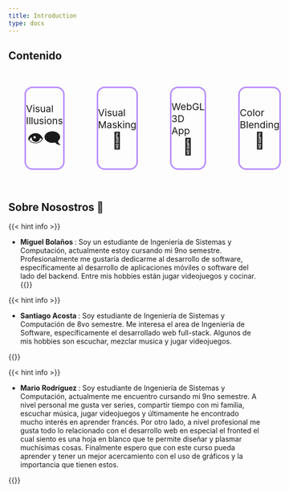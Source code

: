 ```yaml
---
title: Introduction
type: docs
---
```


## Contenido

<div class="my-nav">
    <a href="/docs/Taller-1/Visual-Illusions/" class="my-nav-option">
        <span class="title">Visual Illusions</span>
        <span class="emoji">👁‍🗨</span>
    </a>
    <a href="/docs/Taller-1/Visual-Masking/" class="my-nav-option">
        <span class="title">Visual Masking</span>
        <span class="emoji">🐹</span>
    </a>
    <a href="/docs/Taller-2/WebGL-3D-App/" class="my-nav-option">
        <span class="title">WebGL 3D App</span>
        <span class="emoji">🎵</span>
    </a>
    <a href="/docs/Taller-3/Color-Blending/" class="my-nav-option">
        <span class="title">Color Blending</span>
        <span class="emoji">🌈</span>
    </a>
</div>

<style>
    .my-nav{
        display: flex;
    }
    .my-nav-option{
        display: flex;
        flex-direction: column;
        width: 10rem;
        height: 10rem;
        float: left;
        text-decoration: none;
        border: solid 0.2rem #b88dff;
        margin: 2rem;
        border-radius: 1rem;
        align-items:center;
        justify-content: center;
    }
    .my-nav-option .title{
        font-size: 1.2rem;
    }
    .my-nav-option .emoji{
        font-size: 2rem;
    }
</style>

## Sobre Nosostros 👾

{{< hint info >}}

- <b> Miguel Bolaños </b>: Soy un estudiante de Ingeniería de Sistemas y Computación, actualmente estoy cursando mi 9no semestre. Profesionalmente me gustaría dedicarme al desarrollo de software, específicamente al desarrollo de aplicaciones móviles o software del lado del backend. Entre mis hobbies están jugar videojuegos y cocinar.
{{</hint >}}


{{< hint info >}}

- <b> Santiago Acosta </b>: Soy estudiante de Ingeniería de Sistemas y Computación de 8vo semestre. Me interesa el area de Ingeniería de Software, específicamente el desarrollado web full-stack. Algunos de mis hobbies son escuchar, mezclar musica y jugar videojuegos.

{{</hint >}}


{{< hint info >}}

- <b> Mario Rodríguez </b> : Soy estudiante de Ingeniería de Sistemas y Computación, actualmente me encuentro cursando mi 9no semestre. A nivel personal me gusta ver series, compartir tiempo con mi familia, escuchar música, jugar videojuegos y últimamente he encontrado mucho interés en aprender francés. Por otro lado, a nivel profesional me gusta todo lo relacionado con el desarrollo web en especial el fronted el cual siento es una hoja en blanco que te permite diseñar y plasmar muchísimas cosas. Finalmente espero que con este curso pueda aprender y tener un mejor acercamiento con el uso de gráficos y la importancia que tienen estos.

{{</hint >}}